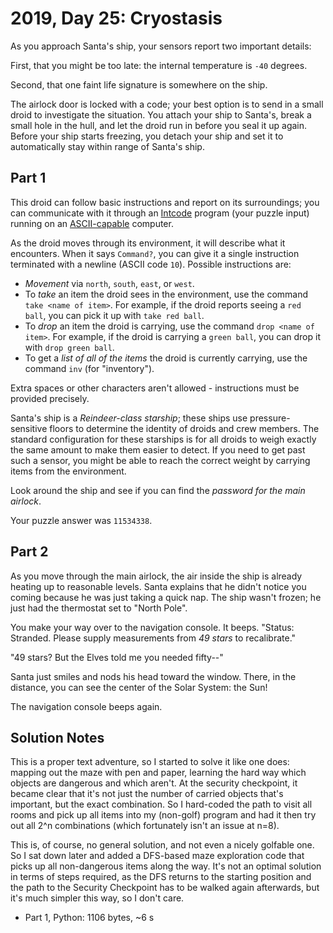 # 2019, Day 25: Cryostasis

As you approach Santa's ship, your sensors report two important details:

First, that you might be too late: the internal temperature is `-40` degrees.

Second, that one faint life signature is somewhere on the ship.

The airlock door is locked with a code; your best option is to send in a small droid to investigate the situation. You attach your ship to Santa's, break a small hole in the hull, and let the droid run in before you seal it up again. Before your ship starts freezing, you detach your ship and set it to automatically stay within range of Santa's ship.

## Part 1

This droid can follow basic instructions and report on its surroundings; you can communicate with it through an [Intcode](../09) program (your puzzle input) running on an [ASCII-capable](../17) computer.

As the droid moves through its environment, it will describe what it encounters. When it says `Command?`, you can give it a single instruction terminated with a newline (ASCII code `10`). Possible instructions are:

*   _Movement_ via `north`, `south`, `east`, or `west`.
*   To _take_ an item the droid sees in the environment, use the command `take <name of item>`. For example, if the droid reports seeing a `red ball`, you can pick it up with `take red ball`.
*   To _drop_ an item the droid is carrying, use the command `drop <name of item>`. For example, if the droid is carrying a `green ball`, you can drop it with `drop green ball`.
*   To get a _list of all of the items_ the droid is currently carrying, use the command `inv` (for "inventory").

Extra spaces or other characters aren't allowed - instructions must be provided precisely.

Santa's ship is a _Reindeer-class starship_; these ships use pressure-sensitive floors to determine the identity of droids and crew members. The standard configuration for these starships is for all droids to weigh exactly the same amount to make them easier to detect. If you need to get past such a sensor, you might be able to reach the correct weight by carrying items from the environment.

Look around the ship and see if you can find the _password for the main airlock_.

Your puzzle answer was `11534338`.

## Part 2

As you move through the main airlock, the air inside the ship is already heating up to reasonable levels. Santa explains that he didn't notice you coming because he was just taking a quick nap. The ship wasn't frozen; he just had the thermostat set to "North Pole".

You make your way over to the navigation console. It beeps. "Status: Stranded. Please supply measurements from _49 stars_ to recalibrate."

"49 stars? But the Elves told me you needed fifty--"

Santa just smiles and nods his head toward the window. There, in the distance, you can see the center of the Solar System: the Sun!

The navigation console beeps again.


## Solution Notes

This is a proper text adventure, so I started to solve it like one does: mapping out the maze with pen and paper, learning the hard way which objects are dangerous and which aren't. At the security checkpoint, it became clear that it's not just the number of carried objects that's important, but the exact combination. So I hard-coded the path to visit all rooms and pick up all items into my (non-golf) program and had it then try out all 2^n combinations (which fortunately isn't an issue at n=8).

This is, of course, no general solution, and not even a nicely golfable one. So I sat down later and added a DFS-based maze exploration code that picks up all non-dangerous items along the way. It's not an optimal solution in terms of steps required, as the DFS returns to the starting position and the path to the Security Checkpoint has to be walked again afterwards, but it's much simpler this way, so I don't care.

* Part 1, Python: 1106 bytes, ~6 s
